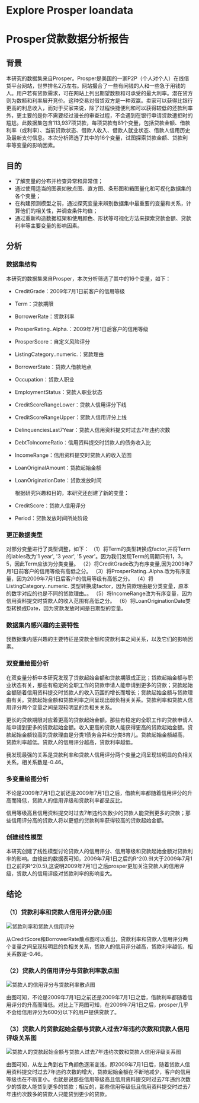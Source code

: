 # Explore Prosper loandata
# Prosper贷款数据分析报告

## 背景
本研究的数据集来自Prosper。Prosper是美国的一家P2P（个人对个人）在线借贷平台网站，世界排名2万左右。网站撮合了一些有闲钱的人和一些急于用钱的人。用户若有贷款需求，可在网站上列出期望数额和可承受的最大利率。潜在贷方则为数额和利率展开竞价。这种交易对借贷双方是一种双赢。卖家可以获得比银行更高的利息收入，而对于买家来说，除了过程快捷便利和可以获得较低的还款利率外，更主要的是你不需要经过漫长的审查过程，不会遇到在银行申请贷款遭拒时的尴尬。此数据集包含113,937项贷款，每项贷款有81个变量，包括贷款金额、借款利率（或利率）、当前贷款状态、借款人收入、借款人就业状态、借款人信用历史及最新支付信息。本次分析筛选了其中的16个变量，试图探索贷款金额、贷款利率等变量的影响因素。

## 目的
- 了解变量的分布并检查异常和异常值；
- 通过使用适当的图表如散点图、直方图、条形图和箱图量化和可视化数据集的各个变量；
- 在构建预测模型之前，通过探究变量来辨别数据集中最重要的变量和关系，计算他们的相关性，并调查条件均值；
- 通过重新构造数据框架和使用颜色、形状等可视化方法来探索贷款金额、贷款利率等主要变量的影响因素。

## 分析

### 数据集结构

本研究的数据集来自Prosper，本次分析筛选了其中的16个变量，如下：
* CreditGrade：2009年7月1日前客户的信用等级

* Term：贷款期限

* BorrowerRate：贷款利率

* ProsperRating..Alpha.：2009年7月1日后客户的信用等级

* ProsperScore：自定义风险评分

* ListingCategory..numeric.：贷款理由

* BorrowerState：贷款人借款地点

* Occupation：贷款人职业

* EmploymentStatus：贷款人职业状态

* CreditScoreRangeLower：贷款人信用评分下线

* CreditScoreRangeUpper：贷款人信用评分上线

* DelinquenciesLast7Year：贷款人信用资料提交时过去7年违约次数

* DebtToIncomeRatio：信用资料提交时贷款人的债务收入比

* IncomeRange：信用资料提交时贷款人的收入范围

* LoanOriginalAmount：贷款起始金额

* LoanOriginationDate：贷款发放时间

  根据研究兴趣和目的，本研究还创建了新的变量：

* CreditScore：贷款人信用评分

* Period：贷款发放时间所处阶段

### 更正数据类型

对部分变量进行了类型调整，如下：
（1）将Term的类型转换成factor,并将Term的lables改为'1 year', '3 year', '5 year'。因为我们发现Term的周期只有1，3，5，因此Term应该为分类变量。
（2）将CreditGrade改为有序变量,因为2009年7月1日前客户的信用等级有高低之分。
（3）将ProsperRating..Alpha.改为有序变量，因为2009年7月1日后客户的信用等级有高低之分。
（4）将ListingCategory..numeric. 类型转换成factor，因为贷款理由是分类变量，原本的数字对应的也是不同的贷款理由。。
（5）将IncomeRange改为有序变量，因为信用资料提交时贷款人的收入范围有高低之分。
（6）将LoanOriginationDate类型转换成Date，因为贷款发放时间是日期型的变量。

### 数据集内感兴趣的主要特性

我数据集内感兴趣的主要特征是贷款金额和贷款利率之间关系，以及它们的影响因素。

### 双变量绘图分析

在双变量分析中本研究发现了贷款起始金额和贷款期限成正比；贷款起始金额与职业状态有关，那些有稳定的全职工作的贷款申请人能申请到更多的贷款；贷款起始金额随着信用资料提交时贷款人的收入范围的增长而增长；贷款起始金额与贷款理由有关。贷款起始金额和贷款利率之间呈现出弱负相关关系。贷款利率和贷款人信用评分两个变量之间呈现较明显的负相关关系。

更长的贷款期限对应着更高的贷款起始金额。那些有稳定的全职工作的贷款申请人能申请到更多的贷款起始金额。收入更高的贷款人能获得更高的贷款起始金额。贷款起始金额较高的贷款理由是分类1债务合并和分类8育儿。贷款起始金额越高，贷款利率越低。贷款人的信用评分越高，贷款利率越低。

我发现最强的关系是贷款利率和贷款人信用评分两个变量之间呈现较明显的负相关关系，相关系数是-0.46。

### 多变量绘图分析

不论是2009年7月1日之前还是2009年7月1日之后，借款利率都随着信用评分的升高而降低，贷款人的信用评级和贷款利率都呈反比。

信用等级高且信用资料提交时过去7年违约次数少的贷款人能贷到更多的贷款；那些信用评分高的贷款人将以更低的贷款利率获得较高的贷款起始金额。

### 创建线性模型

本研究创建了线性模型讨论贷款人的信用评分、信用等级和贷款起始金额对贷款利率的影响。由输出的数据表可知，2009年7月1日之后的R^2(0.9)大于2009年7月1日之前的R^2(0.5),这说明2009年7月1日之后prosper更加关注贷款人的信用评级，贷款人的信用评级对贷款利率的影响变大。

## 结论

### （1）贷款利率和贷款人信用评分散点图

![贷款利率和贷款人信用评分](E:\github\Explore-Prosper-loandata--R\结论图片\贷款利率和贷款人信用评分.png)

从CreditScore和BorrowerRate散点图可以看出，贷款利率和贷款人信用评分两个变量之间呈现较明显的负相关关系，贷款人的信用评分越高，贷款利率越低，相关系数是-0.46。

### （2）贷款人的信用评分与贷款利率散点图

![贷款人的信用评分与贷款利率散点图](E:\github\Explore-Prosper-loandata--R\结论图片\贷款人的信用评分与贷款利率散点图.png)

由图可知，不论是2009年7月1日之前还是2009年7月1日之后，借款利率都随着信用评分的升高而降低。对比上下两图可知，在2009年7月1日之后，prosper几乎不会给信用评分为600分以下的用户提供贷款了。

### （3）贷款人的贷款起始金额与贷款人过去7年违约次数和贷款人信用评级关系图

![贷款人的贷款起始金额与贷款人过去7年违约次数和贷款人信用评级关系图](E:\github\Explore-Prosper-loandata--R\结论图片\贷款人的贷款起始金额与贷款人过去7年违约次数和贷款人信用评级关系图.png)

由图可知，从左上角到右下角颜色逐渐变浅，即2009年7月1日后，随着贷款人信用资料提交时过去7年违约次数的增大，贷款起始金额在不断地减少，客户的信用等级也在不断变小。也就是说那些信用等级高且信用资料提交时过去7年违约次数少的贷款人能贷到更多的贷款；相反的，那些信用等级低且信用资料提交时过去7年违约次数多的贷款人只能贷到更少的贷款。